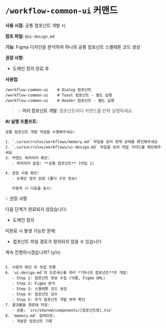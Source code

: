 # `/workflow-common-ui` 커맨드

**사용 시점**: 공통 컴포넌트 개발 시

**참조 파일**: `@ui-design.md`

**기능**: Figma 디자인을 분석하여 하나의 공통 컴포넌트 스켈레톤 코드 생성

**권장 사항**:

- 도메인 정의 완료 후

**사용법**:

```
/workflow-common-ui    # Dialog 컴포넌트
/workflow-common-ui    # Toast 컴포넌트 - 별도 실행
/workflow-common-ui    # Header 컴포넌트 - 별도 실행
```

> 💡 **여러 컴포넌트 개발**: 컴포넌트마다 커맨드를 반복 실행하세요.

**AI 실행 프롬프트**:

```
공통 컴포넌트 개발 작업을 수행해주세요:

1. `.cursor/rules/workflows/memory.md` 파일을 읽어 현재 상태를 확인해주세요
2. `.cursor/rules/workflows/ui-design.md` 파일을 읽어 작업 가이드를 확인해주세요
3. 커맨드 파라미터 확인:
   - 파라미터 없음: **공통 컴포넌트** (타입 1)

4. 권장 사항 확인:
   - 도메인 정의 완료 (폴더 구조 정보)

   미충족 시 다음을 표시:
```

💡 권장 사항

다음 단계가 완료되지 않았습니다:

- 도메인 정의

미완료 시 발생 가능한 문제:

- 컴포넌트 파일 경로가 정의되지 않을 수 있습니다

계속 진행하시겠습니까? (y/n)

```

5. 사용자 확인 후 작업 진행
6. `ui-design.md`의 프로세스를 따라 **하나의 컴포넌트**만 개발:
   - Step 1: 컴포넌트 정보 수집 (이름, Figma URL)
   - Step 2: Figma 분석
   - Step 3: 스켈레톤 코드 생성
   - Step 4: 컴포넌트 검수
   - Step 5: 추가 컴포넌트 개발 여부 확인
7. 결과물을 경로에 저장:
   - 공통: `src/shared/components/[컴포넌트명].tsx`
8. `memory.md` 업데이트:
   - 개발한 컴포넌트 기록
```
